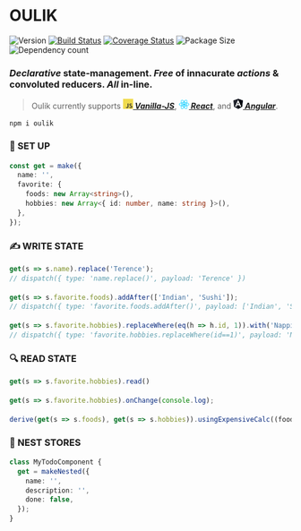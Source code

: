 # OULIK #

![Version](https://img.shields.io/npm/v/oulik.svg)
[![Build Status](https://travis-ci.org/Memeplexx/oulik.svg?branch=master)](https://travis-ci.org/Memeplexx/oulik.svg?branch=master)
[![Coverage Status](https://coveralls.io/repos/github/Memeplexx/oulik/badge.svg?branch=master)](https://coveralls.io/github/Memeplexx/oulik?branch=master)
![Package Size](https://badgen.net/bundlephobia/minzip/oulik)
![Dependency count](https://badgen.net/bundlephobia/dependency-count/oulik)

### *Declarative* state-management. *Free* of innacurate *actions* & convoluted reducers. *All* in-line.

> Oulik currently supports ***[![](./docs/assets/javascript.png)&nbsp;Vanilla-JS](https://memeplexx.github.io/oulik/docs/vanilla-js)***, ***[![](./docs/assets/react.png)&nbsp;React](https://memeplexx.github.io/oulik/docs/read)***, and ***[![](./docs/assets/angular.png)&nbsp;Angular](https://memeplexx.github.io/oulik/docs/angular)***.  

```console
npm i oulik
```
### 🌈 SET UP
```ts
const get = make({
  name: '',
  favorite: {
    foods: new Array<string>(),
    hobbies: new Array<{ id: number, name: string }>(),
  },
});
```  
### ✍️ WRITE STATE  
```ts
get(s => s.name).replace('Terence');
// dispatch({ type: 'name.replace()', payload: 'Terence' })

get(s => s.favorite.foods).addAfter(['Indian', 'Sushi']);
// dispatch({ type: 'favorite.foods.addAfter()', payload: ['Indian', 'Sushi'] })

get(s => s.favorite.hobbies).replaceWhere(eq(h => h.id, 1)).with('Napping');
// dispatch({ type: 'favorite.hobbies.replaceWhere(id==1)', payload: 'Napping' })
```
### 🔍 READ STATE
```ts
get(s => s.favorite.hobbies).read()

get(s => s.favorite.hobbies).onChange(console.log);

derive(get(s => s.foods), get(s => s.hobbies)).usingExpensiveCalc((foods, hobbies) => /* some big calc */)
```
### 🥚 NEST STORES
```ts
class MyTodoComponent {
  get = makeNested({
    name: '',
    description: '',
    done: false,
  });
}
```